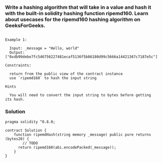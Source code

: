 ### Write a hashing algorithm that will take in a value and hash it with the built-in solidity hashing function ripemd160. Learn about usecases for the ripemd160 hashing algorithm on GeeksForGeeks.

```

Example 1:

  Input: _message = "Hello, world"
  Output: ["0xdb99debe7fc546756227481ecaf5136f5b86180d99c5666a14421367c7187e5c"]

Constraints:

  return from the public view of the contract instance
  use `ripemd160` to hash the input string

Hints

  You will need to convert the input string to bytes before getting its hash.
```

### Solution

```
pragma solidity ^0.8.0;

contract Solution {
    function ripemdHash(string memory _message) public pure returns (bytes20) {
        // TODO
      return ripemd160(abi.encodePacked(_message));
    }
}
```
